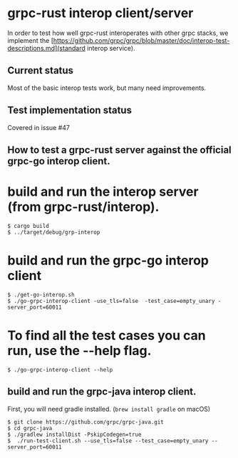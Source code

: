grpc-rust interop client/server
===============================

In order to test how well grpc-rust interoperates with other grpc stacks, we
implement the [https://github.com/grpc/grpc/blob/master/doc/interop-test-descriptions.md](standard interop service).

## Current status

Most of the basic interop tests work, but many need improvements.


## Test implementation status

Covered in issue #47

## How to test a grpc-rust server against the official grpc-go interop client.
# build and run the interop server (from grpc-rust/interop).
```
$ cargo build
$ ../target/debug/grp-interop
```

# build and run the grpc-go interop client
```
$ ./get-go-interop.sh
$ ./go-grpc-interop-client -use_tls=false  -test_case=empty_unary -server_port=60011
```

# To find all the test cases you can run, use the --help flag.
`$ ./go-grpc-interop-client --help`

## build and run the grpc-java interop client.
First, you will need gradle installed. (`brew install gradle` on macOS)
```
$ git clone https://github.com/grpc/grpc-java.git
$ cd grpc-java
$ ./gradlew installDist -PskipCodegen=true
$  ./run-test-client.sh --use_tls=false --test_case=empty_unary --server_port=60011
```
